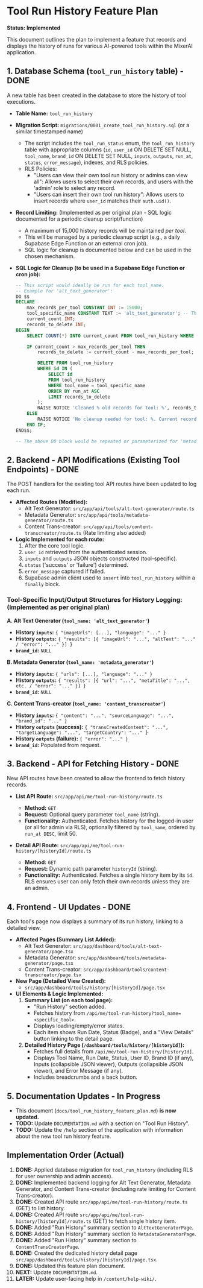 # Tool Run History Feature Plan

**Status: Implemented**

This document outlines the plan to implement a feature that records and displays the history of runs for various AI-powered tools within the MixerAI application.

## 1. Database Schema (`tool_run_history` table) - DONE

A new table has been created in the database to store the history of tool executions.

*   **Table Name:** `tool_run_history`
*   **Migration Script:** `migrations/0001_create_tool_run_history.sql` (or a similar timestamped name)
    *   The script includes the `tool_run_status` enum, the `tool_run_history` table with appropriate columns (`id`, `user_id` ON DELETE SET NULL, `tool_name`, `brand_id` ON DELETE SET NULL, `inputs`, `outputs`, `run_at`, `status`, `error_message`), indexes, and RLS policies.
    *   RLS Policies:
        *   "Users can view their own tool run history or admins can view all": Allows users to select their own records, and users with the 'admin' role to select any record.
        *   "Users can insert their own tool run history": Allows users to insert records where `user_id` matches their `auth.uid()`.

*   **Record Limiting:** (Implemented as per original plan - SQL logic documented for a periodic cleanup script/function)
    *   A maximum of 15,000 history records will be maintained *per tool*.
    *   This will be managed by a periodic cleanup script (e.g., a daily Supabase Edge Function or an external cron job).
    *   SQL logic for cleanup is documented below and can be used in the chosen mechanism.

*   **SQL Logic for Cleanup (to be used in a Supabase Edge Function or cron job):**
    ```sql
    -- This script would ideally be run for each tool_name.
    -- Example for 'alt_text_generator':
    DO $$
    DECLARE
        max_records_per_tool CONSTANT INT := 15000;
        tool_specific_name CONSTANT TEXT := 'alt_text_generator'; -- This would be a parameter in a function
        current_count INT;
        records_to_delete INT;
    BEGIN
        SELECT COUNT(*) INTO current_count FROM tool_run_history WHERE tool_name = tool_specific_name;

        IF current_count > max_records_per_tool THEN
            records_to_delete := current_count - max_records_per_tool;

            DELETE FROM tool_run_history
            WHERE id IN (
                SELECT id
                FROM tool_run_history
                WHERE tool_name = tool_specific_name
                ORDER BY run_at ASC
                LIMIT records_to_delete
            );
            RAISE NOTICE 'Cleaned % old records for tool: %', records_to_delete, tool_specific_name;
        ELSE
            RAISE NOTICE 'No cleanup needed for tool: %. Current records: %', tool_specific_name, current_count;
        END IF;
    END$$;

    -- The above DO block would be repeated or parameterized for 'metadata_generator' and 'content_transcreator'.
    ```

## 2. Backend - API Modifications (Existing Tool Endpoints) - DONE

The POST handlers for the existing tool API routes have been updated to log each run.

*   **Affected Routes (Modified):**
    *   Alt Text Generator: `src/app/api/tools/alt-text-generator/route.ts`
    *   Metadata Generator: `src/app/api/tools/metadata-generator/route.ts`
    *   Content Trans-creator: `src/app/api/tools/content-transcreator/route.ts` (Rate limiting also added)
*   **Logic Implemented for each route:**
    1.  After the core tool logic.
    2.  `user_id` retrieved from the authenticated session.
    3.  `inputs` and `outputs` JSON objects constructed (tool-specific).
    4.  `status` ('success' or 'failure') determined.
    5.  `error_message` captured if failed.
    6.  Supabase admin client used to `insert` into `tool_run_history` within a `finally` block.

### Tool-Specific Input/Output Structures for History Logging: (Implemented as per original plan)

**A. Alt Text Generator (`tool_name: 'alt_text_generator'`)**
*   **History `inputs`:** `{ "imageUrls": [...], "language": "..." }`
*   **History `outputs`:** `{ "results": [{ "imageUrl": "...", "altText": "..." / "error": "..." }] }`
*   **`brand_id`:** `NULL`

**B. Metadata Generator (`tool_name: 'metadata_generator'`)**
*   **History `inputs`:** `{ "urls": [...], "language": "..." }`
*   **History `outputs`:** `{ "results": [{ "url": "...", "metaTitle": "...", etc. / "error": "..." }] }`
*   **`brand_id`:** `NULL`

**C. Content Trans-creator (`tool_name: 'content_transcreator'`)**
*   **History `inputs`:** `{ "content": "...", "sourceLanguage": "...", "brand_id": "..." }`
*   **History `outputs` (success):** `{ "transCreatedContent": "...", "targetLanguage": "...", "targetCountry": "..." }`
*   **History `outputs` (failure):** `{ "error": "..." }`
*   **`brand_id`:** Populated from request.

## 3. Backend - API for Fetching History - DONE

New API routes have been created to allow the frontend to fetch history records.

*   **List API Route:** `src/app/api/me/tool-run-history/route.ts`
    *   **Method:** `GET`
    *   **Request:** Optional query parameter `tool_name` (string).
    *   **Functionality:** Authenticated. Fetches history for the logged-in user (or all for admin via RLS), optionally filtered by `tool_name`, ordered by `run_at DESC`, limit 50.

*   **Detail API Route:** `src/app/api/me/tool-run-history/[historyId]/route.ts`
    *   **Method:** `GET`
    *   **Request:** Dynamic path parameter `historyId` (string).
    *   **Functionality:** Authenticated. Fetches a single history item by its `id`. RLS ensures user can only fetch their own records unless they are an admin.

## 4. Frontend - UI Updates - DONE

Each tool's page now displays a summary of its run history, linking to a detailed view.

*   **Affected Pages (Summary List Added):**
    *   Alt Text Generator: `src/app/dashboard/tools/alt-text-generator/page.tsx`
    *   Metadata Generator: `src/app/dashboard/tools/metadata-generator/page.tsx`
    *   Content Trans-creator: `src/app/dashboard/tools/content-transcreator/page.tsx`
*   **New Page (Detailed View Created):**
    *   `src/app/dashboard/tools/history/[historyId]/page.tsx`
*   **UI Elements & Logic Implemented:**
    1.  **Summary List (on each tool page):**
        *   "Run History" section added.
        *   Fetches history from `/api/me/tool-run-history?tool_name=<specific_tool>`.
        *   Displays loading/empty/error states.
        *   Each item shows Run Date, Status (Badge), and a "View Details" button linking to the detail page.
    2.  **Detailed History Page (`/dashboard/tools/history/[historyId]`):**
        *   Fetches full details from `/api/me/tool-run-history/[historyId]`.
        *   Displays Tool Name, Run Date, Status, User ID, Brand ID (if any), Inputs (collapsible JSON viewer), Outputs (collapsible JSON viewer), and Error Message (if any).
        *   Includes breadcrumbs and a back button.

## 5. Documentation Updates - In Progress

*   This document (`docs/tool_run_history_feature_plan.md`) **is now updated.**
*   **TODO:** Update `DOCUMENTATION.md` with a section on "Tool Run History".
*   **TODO:** Update the `/help` section of the application with information about the new tool run history feature.

## Implementation Order (Actual)

1.  **DONE:** Applied database migration for `tool_run_history` (including RLS for user ownership and admin access).
2.  **DONE:** Implemented backend logging for Alt Text Generator, Metadata Generator, and Content Trans-creator (including rate limiting for Content Trans-creator).
3.  **DONE:** Created API route `src/app/api/me/tool-run-history/route.ts` (GET) to list history.
4.  **DONE:** Created API route `src/app/api/me/tool-run-history/[historyId]/route.ts` (GET) to fetch single history item.
5.  **DONE:** Added "Run History" summary section to `AltTextGeneratorPage`.
6.  **DONE:** Added "Run History" summary section to `MetadataGeneratorPage`.
7.  **DONE:** Added "Run History" summary section to `ContentTransCreatorPage`.
8.  **DONE:** Created the dedicated history detail page `src/app/dashboard/tools/history/[historyId]/page.tsx`.
9.  **DONE:** Updated this feature plan document.
10. **NEXT:** Update `DOCUMENTATION.md`.
11. **LATER:** Update user-facing help in `/content/help-wiki/`. 